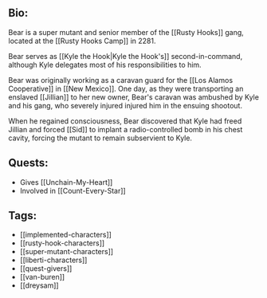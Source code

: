 ## Bio:

Bear is a super mutant and senior member of the [[Rusty Hooks]] gang, located at the [[Rusty Hooks Camp]] in 2281.

Bear serves as [[Kyle the Hook|Kyle the Hook's]] second-in-command, although Kyle delegates most of his responsibilities to him.

Bear was originally working as a caravan guard for the [[Los Alamos Cooperative]] in [[New Mexico]]. One day, as they were transporting an enslaved [[Jillian]] to her new owner, Bear's caravan was ambushed by Kyle and his gang, who severely injured injured him in the ensuing shootout.

When he regained consciousness, Bear discovered that Kyle had freed Jillian and forced [[Sid]] to implant a radio-controlled bomb in his chest cavity, forcing the mutant to remain subservient to Kyle.

## Quests:

- Gives [[Unchain-My-Heart]]
- Involved in [[Count-Every-Star]]

## Tags:

- [[implemented-characters]]
- [[rusty-hook-characters]]
- [[super-mutant-characters]]
- [[liberti-characters]]
- [[quest-givers]]
- [[van-buren]]
- [[dreysam]]